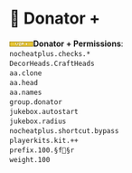# 💚 Donator +

![](../.gitbook/assets/vipplus.png)**Donator + Permissions**:\
`nocheatplus.checks.* `\
`DecorHeads.CraftHeads `\
`aa.clone `\
`aa.head `\
`aa.names `\
`group.donator `\
`jukebox.autostart `\
`jukebox.radius `\
`nocheatplus.shortcut.bypass `\
`playerkits.kit.++`\
`prefix.100.§f§r `\
`weight.100`
